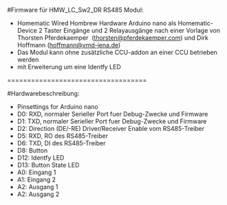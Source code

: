 #Firmware für HMW_LC_Sw2_DR RS485 Modul: 
* Homematic Wired Hombrew Hardware Arduino nano als Homematic-Device 2 Taster Eingänge und 2 Relayausgänge nach einer Vorlage von Thorsten Pferdekaemper  (thorsten@pferdekaemper.com) und Dirk Hoffmann (hoffmann@vmd-jena.de)  
* Das Modul kann ohne zusätzliche CCU-addon an einer CCU betrieben werden 
* mit Erweiterung um eine Identfy LED

===================================

#Hardwarebeschreibung: 
* Pinsettings for Arduino nano 
* D0: RXD, normaler Serieller Port fuer Debug-Zwecke und Firmware 
* D1: TXD, normaler Serieller Port fuer Debug-Zwecke und Firmware 
* D2: Direction (DE/-RE) Driver/Receiver Enable vom RS485-Treiber 
* D5: RXD, RO des RS485-Treiber 
* D6: TXD, DI des RS485-Treiber 
* D8: Button 
* D12: Identfy LED 
* D13: Button State LED 
* A0: Eingang 1 
* A1: Eingang 2 
* A2: Ausgang 1 
* A2: Ausgang 2
